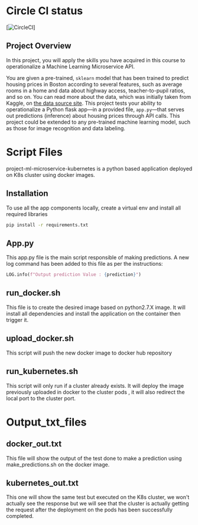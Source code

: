 # Circle CI status
[![CircleCI](https://circleci.com/gh/T128CL216/project-ml-microservice-kubernetes.svg?style=svg)]

## Project Overview

In this project, you will apply the skills you have acquired in this course to operationalize a Machine Learning Microservice API. 

You are given a pre-trained, `sklearn` model that has been trained to predict housing prices in Boston according to several features, such as average rooms in a home and data about highway access, teacher-to-pupil ratios, and so on. You can read more about the data, which was initially taken from Kaggle, on [the data source site](https://www.kaggle.com/c/boston-housing). This project tests your ability to operationalize a Python flask app—in a provided file, `app.py`—that serves out predictions (inference) about housing prices through API calls. This project could be extended to any pre-trained machine learning model, such as those for image recognition and data labeling.

# Script Files

project-ml-microservice-kubernetes is a python based application deployed on K8s cluster using docker images.

## Installation

To use all the app components locally, create a virtual env and install all required libraries

```bash
pip install -r requirements.txt
```

## App.py

This app.py file is the main script responsible of making predictions. 
A new log command has been added to this file as per the instructions:
```python
LOG.info(f"Output prediction Value : {prediction}")
```

## run_docker.sh

This file is to create the desired image based on python2.7.X image. It will install all dependencies and install the application on the container then trigger it.

## upload_docker.sh
This script will push the new docker image to docker hub repository

## run_kubernetes.sh
This script will only run if a cluster already exists.
It will deploy the image previously uploaded in docker to the cluster pods , it will also redirect the local port to the cluster port.

# Output_txt_files
## docker_out.txt
This file will show the output of the test done to make a prediction using make_predictions.sh on the docker image.
## kubernetes_out.txt
This one will show the same test but executed on the K8s cluster, we won't actually see the response but we will see that the cluster is actually getting the request after the deployment on the pods has been successfully completed. 